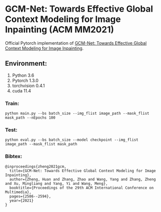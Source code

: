 # GCM-Net: Towards Effective Global Context Modeling for Image Inpainting (ACM MM2021)

Official Pytorch implementation of [GCM-Net: Towards Effective Global Context Modeling for Image Inpainting](https://dl.acm.org/doi/pdf/10.1145/3474085.3475433).

## Environment:
1. Python 3.6 
2. Pytorch 1.3.0
3. torchvision 0.4.1
4. cuda 11.4

### Train: 
`python main.py --bs batch_size --img_flist image_path --mask_flist mask_path --nEpochs 100`

### Test:
`python eval.py --bs batch_size --model checkpoint --img_flist image_path --mask_flist mask_path`

### Bibtex:
```
@inproceedings{zheng2021gcm,
  title={GCM-Net: Towards Effective Global Context Modeling for Image Inpainting},
  author={Zheng, Huan and Zhang, Zhao and Wang, Yang and Zhang, Zheng and Xu, Mingliang and Yang, Yi and Wang, Meng},
  booktitle={Proceedings of the 29th ACM International Conference on Multimedia},
  pages={2586--2594},
  year={2021}
}
```
